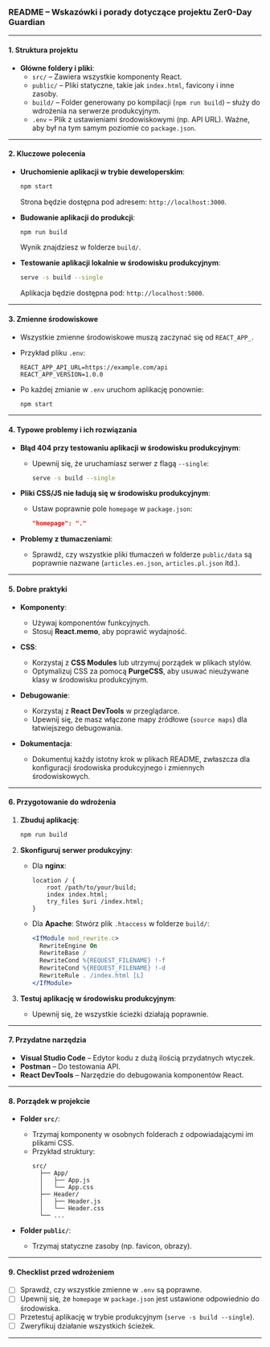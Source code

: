 ### **README – Wskazówki i porady dotyczące projektu Zer0-Day Guardian**

---

#### **1. Struktura projektu**

- **Główne foldery i pliki**:
  - `src/` – Zawiera wszystkie komponenty React.
  - `public/` – Pliki statyczne, takie jak `index.html`, favicony i inne zasoby.
  - `build/` – Folder generowany po kompilacji (`npm run build`) – służy do wdrożenia na serwerze produkcyjnym.
  - `.env` – Plik z ustawieniami środowiskowymi (np. API URL). Ważne, aby był na tym samym poziomie co `package.json`.

---

#### **2. Kluczowe polecenia**

- **Uruchomienie aplikacji w trybie deweloperskim**:

  ```bash
  npm start
  ```

  Strona będzie dostępna pod adresem: `http://localhost:3000`.

- **Budowanie aplikacji do produkcji**:

  ```bash
  npm run build
  ```

  Wynik znajdziesz w folderze `build/`.

- **Testowanie aplikacji lokalnie w środowisku produkcyjnym**:
  ```bash
  serve -s build --single
  ```
  Aplikacja będzie dostępna pod: `http://localhost:5000`.

---

#### **3. Zmienne środowiskowe**

- Wszystkie zmienne środowiskowe muszą zaczynać się od `REACT_APP_`.
- Przykład pliku `.env`:

  ```env
  REACT_APP_API_URL=https://example.com/api
  REACT_APP_VERSION=1.0.0
  ```

- Po każdej zmianie w `.env` uruchom aplikację ponownie:
  ```bash
  npm start
  ```

---

#### **4. Typowe problemy i ich rozwiązania**

- **Błąd 404 przy testowaniu aplikacji w środowisku produkcyjnym**:

  - Upewnij się, że uruchamiasz serwer z flagą `--single`:
    ```bash
    serve -s build --single
    ```

- **Pliki CSS/JS nie ładują się w środowisku produkcyjnym**:

  - Ustaw poprawnie pole `homepage` w `package.json`:
    ```json
    "homepage": "."
    ```

- **Problemy z tłumaczeniami**:
  - Sprawdź, czy wszystkie pliki tłumaczeń w folderze `public/data` są poprawnie nazwane (`articles.en.json`, `articles.pl.json` itd.).

---

#### **5. Dobre praktyki**

- **Komponenty**:

  - Używaj komponentów funkcyjnych.
  - Stosuj **React.memo**, aby poprawić wydajność.

- **CSS**:

  - Korzystaj z **CSS Modules** lub utrzymuj porządek w plikach stylów.
  - Optymalizuj CSS za pomocą **PurgeCSS**, aby usuwać nieużywane klasy w środowisku produkcyjnym.

- **Debugowanie**:

  - Korzystaj z **React DevTools** w przeglądarce.
  - Upewnij się, że masz włączone mapy źródłowe (`source maps`) dla łatwiejszego debugowania.

- **Dokumentacja**:
  - Dokumentuj każdy istotny krok w plikach README, zwłaszcza dla konfiguracji środowiska produkcyjnego i zmiennych środowiskowych.

---

#### **6. Przygotowanie do wdrożenia**

1. **Zbuduj aplikację**:

   ```bash
   npm run build
   ```

2. **Skonfiguruj serwer produkcyjny**:

   - Dla **nginx**:

     ```nginx
     location / {
         root /path/to/your/build;
         index index.html;
         try_files $uri /index.html;
     }
     ```

   - Dla **Apache**:
     Stwórz plik `.htaccess` w folderze `build/`:
     ```apache
     <IfModule mod_rewrite.c>
       RewriteEngine On
       RewriteBase /
       RewriteCond %{REQUEST_FILENAME} !-f
       RewriteCond %{REQUEST_FILENAME} !-d
       RewriteRule . /index.html [L]
     </IfModule>
     ```

3. **Testuj aplikację w środowisku produkcyjnym**:
   - Upewnij się, że wszystkie ścieżki działają poprawnie.

---

#### **7. Przydatne narzędzia**

- **Visual Studio Code** – Edytor kodu z dużą ilością przydatnych wtyczek.
- **Postman** – Do testowania API.
- **React DevTools** – Narzędzie do debugowania komponentów React.

---

#### **8. Porządek w projekcie**

- **Folder `src/`**:

  - Trzymaj komponenty w osobnych folderach z odpowiadającymi im plikami CSS.
  - Przykład struktury:
    ```
    src/
      ├── App/
      │   ├── App.js
      │   └── App.css
      ├── Header/
      │   ├── Header.js
      │   └── Header.css
      └── ...
    ```

- **Folder `public/`**:
  - Trzymaj statyczne zasoby (np. favicon, obrazy).

---

#### **9. Checklist przed wdrożeniem**

- [ ] Sprawdź, czy wszystkie zmienne w `.env` są poprawne.
- [ ] Upewnij się, że `homepage` w `package.json` jest ustawione odpowiednio do środowiska.
- [ ] Przetestuj aplikację w trybie produkcyjnym (`serve -s build --single`).
- [ ] Zweryfikuj działanie wszystkich ścieżek.

---
